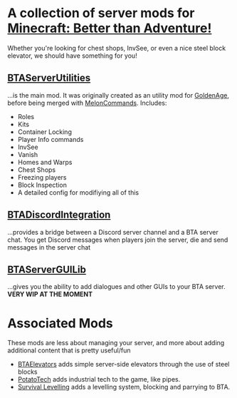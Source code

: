 # A collection of server mods for [Minecraft: Better than Adventure!](https://www.betterthanadventure.net/)

Whether you're looking for chest shops, InvSee, or even a nice steel block elevator, we should have something for you!

## [BTAServerUtilities](https://github.com/BTAServerSolutions/BTAServerUtilities)
...is the main mod. It was originally created as an utility mod for [GoldenAge](https://goldenage-smp.org), 
before being merged with [MelonCommands](https://github.com/BTAServerSolutions/melon-commands-deprecated-). Includes:
* Roles
* Kits
* Container Locking
* Player Info commands
* InvSee
* Vanish
* Homes and Warps
* Chest Shops
* Freezing players
* Block Inspection
* A detailed config for modifiying all of this

## [BTADiscordIntegration](https://github.com/BTAServerSolutions/BTADiscordIntegration)
...provides a bridge between a Discord server channel and a BTA server chat. You get Discord messages when players join
the server, die and send messages in the server chat

## [BTAServerGUILib](https://github.com/BTAServerSolutions/BTAServerGUILib)
...gives you the ability to add dialogues and other GUIs to your BTA server. **VERY WIP AT THE MOMENT**

# Associated Mods
These mods are less about managing your server, and more about adding additional content that is pretty useful/fun

- [BTAElevators](https://github.com/BTAServerSolutions/BTAElevators) adds simple server-side elevators through the use of steel blocks
- [PotatoTech](https://github.com/BTAServerSolutions/potato-tech) adds industrial tech to the game, like pipes.
- [Survival Levelling](https://github.com/BTAServerSolutions/survival-levelling) adds a levelling system, blocking and parrying to BTA.
